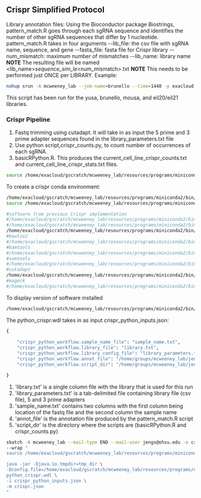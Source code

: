 ## Crispr Simplified Protocol
Library annotation files:
Using the Bioconductor package Biostrings, pattern_match.R goes through each sgRNA sequence and identifies the number of other sgRNA sequences that differ by 1 nucleotide.  pattern_match.R takes in four arguments
--lib_file: the csv file with sgRNA name, sequence, and gene
--fasta_file: fasta file for Crispr library
--num_mismatch: maximum number of mismatches 
--lib_name: library name
**NOTE** The resulting file will be named <lib_name>_sequence_sim_le_<num_mismatch>.txt
**NOTE** This needs to be performed just ONCE per LIBRARY.
Example:  
```bash
nohup srun -A mcweeney_lab --job-name=brunello --time=1440 -p exacloud --mail-type=END --mail-user=jengs@ohsu.edu --mem=12G R CMD BATCH --vanilla '--args --lib_file=/home/exacloud/gscratch/mcweeney_lab/resources/u54/crispr/libraries/brunello_library1.csv --fasta_file=/home/exacloud/gscratch/mcweeney_lab/resources/u54/crispr/libraries/brunello_library.fasta --num_mismatch=1 --lib_name=brunello' pattern_match.R > pattern_match.out &
```
This script has been run for the yusa, brunello, mousa, and eil20/eil21 libraries.

### Crispr Pipeline
1. Fastq trimming using cutadapt. It will take in as input the 5 prime and 3 prime adapter sequences found in the library_parameters.txt file
2. Use python script,crispr_counts.py,  to count number of occurrences of each sgRNA.
3. basicRPython.R. This produces the current_cell_line_crispr_counts.txt and current_cell_line_crispr_stats.txt files.

```bash
source /home/exacloud/gscratch/mcweeney_lab/resources/programs/miniconda2/bin/activate crispr
```

To create a crispr conda environment:
```bash
/home/exacloud/gscratch/mcweeney_lab/resources/programs/miniconda2/bin/conda create -n crispr
source /home/exacloud/gscratch/mcweeney_lab/resources/programs/miniconda2/bin/activate crispr

#software from previous Crispr implementation
#/home/exacloud/gscratch/mcweeney_lab/resources/programs/miniconda2/bin/conda config --add channels defaults
#/home/exacloud/gscratch/mcweeney_lab/resources/programs/miniconda2/bin/conda config --add channels bioconda
/home/exacloud/gscratch/mcweeney_lab/resources/programs/miniconda2/bin/conda config --add channels conda-forge
#bowtie2
#/home/exacloud/gscratch/mcweeney_lab/resources/programs/miniconda2/bin/conda install -c bioconda bowtie2
#bamtools
#/home/exacloud/gscratch/mcweeney_lab/resources/programs/miniconda2/bin/conda install -c bioconda bamtools
#samtools
#/home/exacloud/gscratch/mcweeney_lab/resources/programs/miniconda2/bin/conda install -c bioconda samtools
#cutadapt
/home/exacloud/gscratch/mcweeney_lab/resources/programs/miniconda2/bin/conda install -c bioconda cutadapt
#mageck
#/home/exacloud/gscratch/mcweeney_lab/resources/programs/miniconda2/bin/conda install -c bioconda mageck
```

To display version of software installed
```bash
/home/exacloud/gscratch/mcweeney_lab/resources/programs/miniconda2/bin/conda list crispr
```

The python_crispr.wdl takes in as input crispr_python_inputs.json:
```bash
{
    
    "crispr_python_workflow.sample_name_file": "sample_name.txt",
    "crispr_python_workflow.library_file": "library.txt",
    "crispr_python_workflow.library_config_file": "library_parameters.txt"
    "crispr_python_workflow.annot_file": "/home/groups/mcweeney_lab/jengs/crispr_library_scores/eil_20_21_sequence_sim_le_1.txt",
    "crispr_python_workflow.script_dir": "/home/groups/mcweeney_lab/jengs/Crispr"

}   
```

1. 'library.txt' is a single column file with the library that is used for this run
2. 'library_parameters.txt' is a tab-delimited file containing library file (csv file), 5 and 3 prime adapters
3. 'sample_name.txt' contains two columns with the first column being location of the fastq file and the second column the sample name
4. 'annot_file' is the annotation file produced by the pattern_match.R script
5. 'script_dir' is the directory where the scripts are (basicRPython.R and crispr_counts.py)

```bash
sbatch -A mcweeney_lab --mail-type END --mail-user jengs@ohsu.edu -o crispr.out -e crispr.err -t 2160 -p exacloud -c 2 --mem=5G  \
--wrap "
source /home/exacloud/gscratch/mcweeney_lab/resources/programs/miniconda2/bin/activate crispr

java -jar -Djava.io.tmpdir=tmp_dir \
-Dconfig.file=/home/exacloud/gscratch/mcweeney_lab/resources/programs/exacloud.cromwell.conf /home/exacloud/gscratch/mcweeney_lab/resources/programs/cromwell-48.jar run \
python_crispr.wdl \
-i crispr_python_inputs.json \
-m crispr.json
"
```

